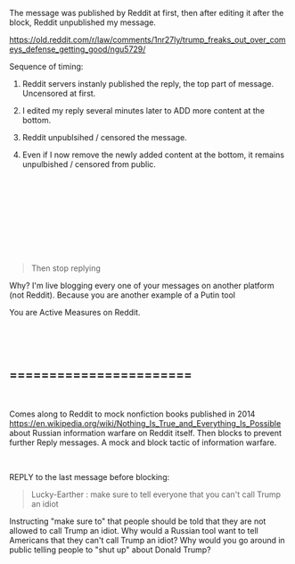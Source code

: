The message was published by Reddit at first, then after editing it after the block, Reddit unpublished my message.

https://old.reddit.com/r/law/comments/1nr27ly/trump_freaks_out_over_comeys_defense_getting_good/ngu5729/

Sequence of timing:

1. Reddit servers instanly published the reply, the top part of message. Uncensored at first.

2. I edited my reply several minutes later to ADD more content at the bottom.

3. Reddit unpublsihed / censored the message.
  
4. Even if I now remove the newly added content at the bottom, it remains unpulbished / censored from public.

&nbsp;

&nbsp;

&nbsp;

&nbsp;

&nbsp;


> Then stop replying

Why? I'm live blogging every one of your messages on another platform (not Reddit). Because you are another example of a Putin tool

You are Active Measures on Reddit.

&nbsp;

&nbsp;

=======================
-----------------

&nbsp;

Comes along to Reddit to mock nonfiction books published in 2014 https://en.wikipedia.org/wiki/Nothing_Is_True_and_Everything_Is_Possible about Russian information warfare on Reddit itself. Then blocks to prevent further Reply messages. A mock and block tactic of information warfare.

&nbsp;

REPLY to the last message before blocking:

> Lucky-Earther : make sure to tell everyone that you can't call Trump an idiot

Instructing "make sure to" that people should be told that they are not allowed to call Trump an idiot. Why would a Russian tool want to tell Americans that they can't call Trump an idiot? Why would you go around in public telling people to "shut up" about Donald Trump?

